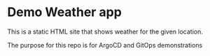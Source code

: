 # Demo Weather app

This is a static HTML site that shows weather for the given location.

The purpose for this repo is for ArgoCD and GitOps demonstrations
